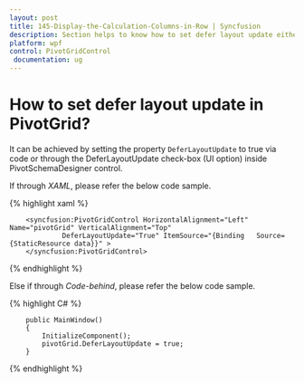 ```yaml
---
layout: post
title: 145-Display-the-Calculation-Columns-in-Row | Syncfusion
description: Section helps to know how to set defer layout update either programmatically or dynamically in pivot grid control | Syncfusion
platform: wpf
control: PivotGridControl
 documentation: ug
---
```


# How to set defer layout update in PivotGrid?

It can be achieved by setting the property `DeferLayoutUpdate` to true via code or through the DeferLayoutUpdate check-box (UI option) inside PivotSchemaDesigner control. 

If through *XAML*, please refer the below code sample.

{% highlight xaml %}

        <syncfusion:PivotGridControl HorizontalAlignment="Left" Name="pivotGrid" VerticalAlignment="Top" 
                 DeferLayoutUpdate="True" ItemSource="{Binding   Source={StaticResource data}}" >
        </syncfusion:PivotGridControl>
     
{% endhighlight %}

Else if through *Code-behind*, please refer the below code sample.

{% highlight C# %}

        public MainWindow()
        {
            InitializeComponent();
            pivotGrid.DeferLayoutUpdate = true;
        } 
		
{% endhighlight %}

